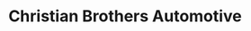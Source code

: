 ---
title: "Christian Brothers Automotive"
url: /simpsonville/christian-brothers-automotive/
shop: car repair
---